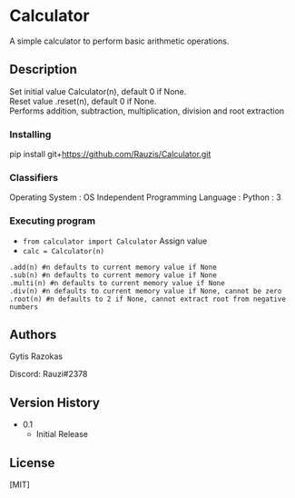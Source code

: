 # Calculator

A simple calculator to perform basic arithmetic operations.

## Description

Set initial value Calculator(n), default 0 if None.<br>
Reset value .reset(n), default 0 if None.<br>
Performs addition, subtraction, multiplication, division and root extraction
### Installing

pip install git+https://github.com/Rauzis/Calculator.git

### Classifiers

Operating System : OS Independent
Programming Language : Python : 3

### Executing program

* ```from calculator import Calculator```
 Assign value
* ```calc = Calculator(n)```
```
.add(n) #n defaults to current memory value if None
.sub(n) #n defaults to current memory value if None
.multi(n) #n defaults to current memory value if None
.div(n) #n defaults to current memory value if None, cannot be zero
.root(n) #n defaults to 2 if None, cannot extract root from negative numbers
```

## Authors

Gytis Razokas

Discord: Rauzi#2378

## Version History

* 0.1
    * Initial Release

## License

[MIT]
